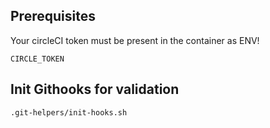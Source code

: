 ## Prerequisites
Your circleCI token must be present in the container as ENV!
```
CIRCLE_TOKEN
```

## Init Githooks for validation
```bash
.git-helpers/init-hooks.sh
```

